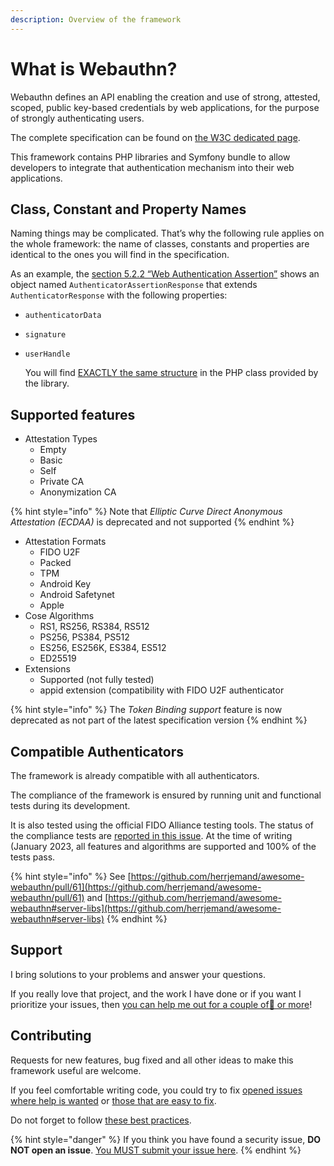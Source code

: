 ```yaml
---
description: Overview of the framework
---
```


# What is Webauthn?

Webauthn defines an API enabling the creation and use of strong, attested, scoped, public key-based credentials by web applications, for the purpose of strongly authenticating users.

The complete specification can be found on [the W3C dedicated page](https://www.w3.org/TR/webauthn-2/).

This framework contains PHP libraries and Symfony bundle to allow developers to integrate that authentication mechanism into their web applications.

## Class, Constant and Property Names

Naming things may be complicated. That’s why the following rule applies on the whole framework: the name of classes, constants and properties are identical to the ones you will find in the specification.

As an example, the [section 5.2.2 “Web Authentication Assertion”](https://www.w3.org/TR/webauthn-2/#iface-authenticatorassertionresponse) shows an object named `AuthenticatorAssertionResponse` that extends `AuthenticatorResponse` with the following properties:

* `authenticatorData`
* `signature`
*   `userHandle`

    You will find [EXACTLY the same structure](https://github.com/web-auth/webauthn-framework/blob/v3.0/src/webauthn/src/AuthenticatorAssertionResponse.php#L21) in the PHP class provided by the library.

## Supported features

* Attestation Types
  * Empty
  * Basic
  * Self
  * Private CA
  * Anonymization CA

{% hint style="info" %}
Note that _Elliptic Curve Direct Anonymous Attestation (ECDAA)_ is deprecated and not supported
{% endhint %}

* Attestation Formats
  * FIDO U2F
  * Packed
  * TPM
  * Android Key
  * Android Safetynet
  * Apple
* Cose Algorithms
  * RS1, RS256, RS384, RS512
  * PS256, PS384, PS512
  * ES256, ES256K, ES384, ES512
  * ED25519
* Extensions
  * Supported (not fully tested)
  * appid extension (compatibility with FIDO U2F authenticator

{% hint style="info" %}
The _Token Binding support_ feature is now deprecated as not part of the latest specification version
{% endhint %}

## Compatible Authenticators

The framework is already compatible with all authenticators.

The compliance of the framework is ensured by running unit and functional tests during its development.

It is also tested using the official FIDO Alliance testing tools. The status of the compliance tests are [reported in this issue](https://github.com/web-auth/webauthn-framework/issues/67). At the time of writing (January 2023, all features and algorithms are supported and 100% of the tests pass.

{% hint style="info" %}
See [https://github.com/herrjemand/awesome-webauthn/pull/61](https://github.com/herrjemand/awesome-webauthn/pull/61) and [https://github.com/herrjemand/awesome-webauthn#server-libs](https://github.com/herrjemand/awesome-webauthn#server-libs)
{% endhint %}

## Support

I bring solutions to your problems and answer your questions.

If you really love that project, and the work I have done or if you want I prioritize your issues, then [you can help me out for a couple of🍻 or more](https://github.com/sponsors/Spomky)!

## Contributing

Requests for new features, bug fixed and all other ideas to make this framework useful are welcome.

If you feel comfortable writing code, you could try to fix [opened issues where help is wanted](https://github.com/web-auth/webauthn-framework/issues?q=label%3A%22help+wanted%22) or [those that are easy to fix](https://github.com/web-auth/webauthn-framework/labels/easy-pick).

Do not forget to follow [these best practices](contributing.md).

{% hint style="danger" %}
If you think you have found a security issue, **DO NOT open an issue**. [You MUST submit your issue here](https://github.com/web-auth/webauthn-framework/security).
{% endhint %}
